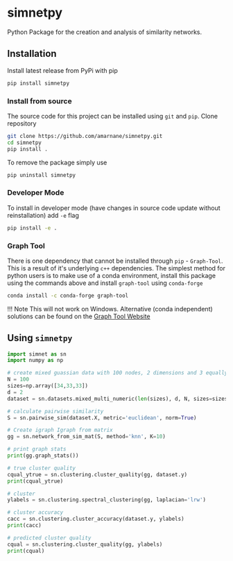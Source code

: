 # simnetpy

Python Package for the creation and analysis of similarity networks.

<!-- Project Organization
--------------------

    .
    ├── AUTHORS.md
    ├── LICENSE
    ├── README.md
    ├── notebooks
    └── src/simnet
        ├── clustering
        ├── datasets
        ├── graph
        ├── plotting
        ├── similarity
        └── utils 
-->

## Installation

Install latest release from PyPi with pip

```bash
pip install simnetpy
```

### Install from source

The source code for this project can be installed using `git` and `pip`.
Clone repository

```bash
git clone https://github.com/amarnane/simnetpy.git
cd simnetpy
pip install .
```

To remove the package simply use

```bash
pip uninstall simnetpy
```

### Developer Mode

To install in developer mode (have changes in source code update without reinstallation) add `-e` flag

```bash
pip install -e .
```
<!-- 
Note: removing the package is slightly more complicated and a different command is needed to uninstall -->

<!-- ```
python setup.py develop -u
``` -->

### Graph Tool

There is one dependency that cannot be installed through `pip` - `Graph-Tool`. This is a result of it's underlying `c++` dependencies.
The simplest method for python users is to make use of a conda environment, install this package using the commands above and install `graph-tool` using `conda-forge`

```bash
conda install -c conda-forge graph-tool
```

!!! Note 
    This will not work on Windows. Alternative (conda independent) solutions can be found on the [Graph Tool Website](https://git.skewed.de/count0/graph-tool/-/wikis/installation-instructions#installing-via-conda)

## Using `simnetpy`

```Python
import simnet as sn
import numpy as np

# create mixed guassian data with 100 nodes, 2 dimensions and 3 equally sized clusters.
N = 100
sizes=np.array([34,33,33])
d = 2
dataset = sn.datasets.mixed_multi_numeric(len(sizes), d, N, sizes=sizes)

# calculate pairwise similarity
S = sn.pairwise_sim(dataset.X, metric='euclidean', norm=True)

# Create igraph Igraph from matrix
gg = sn.network_from_sim_mat(S, method='knn', K=10)

# print graph stats
print(gg.graph_stats())

# true cluster quality
cqual_ytrue = sn.clustering.cluster_quality(gg, dataset.y)
print(cqual_ytrue)

# cluster
ylabels = sn.clustering.spectral_clustering(gg, laplacian='lrw')

# cluster accuracy
cacc = sn.clustering.cluster_accuracy(dataset.y, ylabels)
print(cacc)

# predicted cluster quality
cqual = sn.clustering.cluster_quality(gg, ylabels)
print(cqual)
```
